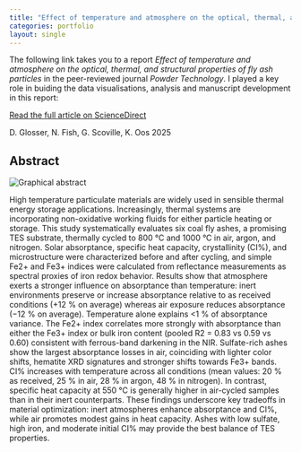 ```yaml
---
title: "Effect of temperature and atmosphere on the optical, thermal, and structural properties of fly ash particles"
categories: portfolio
layout: single
---
```


The following link takes you to a report *Effect of temperature and atmosphere on the optical, thermal, and structural properties of fly ash particles* in the peer-reviewed journal *Powder Technology*. I played a key role in buiding the data visualisations, analysis and manuscript development in this report: 

[Read the full article on ScienceDirect](https://www.sciencedirect.com/science/article/pii/S0032591025010459?dgcid=author)

D. Glosser, N. Fish, G. Scoville, K. Oos 
2025 
## Abstract

<img src="{{ site.baseurl }}/assets/images/graphical_abstract.jpg" alt="Graphical abstract"/>

High temperature particulate materials are widely used in sensible thermal energy storage applications. Increasingly, thermal systems are incorporating non-oxidative working fluids for either particle heating or storage. This study systematically evaluates six coal fly ashes, a promising TES substrate, thermally cycled to 800 °C and 1000 °C in air, argon, and nitrogen. Solar absorptance, specific heat capacity, crystallinity (CI%), and microstructure were characterized before and after cycling, and simple Fe2+ and Fe3+ indices were calculated from reflectance measurements as spectral proxies of iron redox behavior. Results show that atmosphere exerts a stronger influence on absorptance than temperature: inert environments preserve or increase absorptance relative to as received conditions (+12 % on average) whereas air exposure reduces absorptance (−12 % on average). Temperature alone explains <1 % of absorptance variance. The Fe2+ index correlates more strongly with absorptance than either the Fe3+ index or bulk iron content (pooled R2 = 0.83 vs 0.59 vs 0.60) consistent with ferrous-band darkening in the NIR. Sulfate-rich ashes show the largest absorptance losses in air, coinciding with lighter color shifts, hematite XRD signatures and stronger shifts towards Fe3+ bands. CI% increases with temperature across all conditions (mean values: 20 % as received, 25 % in air, 28 % in argon, 48 % in nitrogen). In contrast, specific heat capacity at 550 °C is generally higher in air-cycled samples than in their inert counterparts. These findings underscore key tradeoffs in material optimization: inert atmospheres enhance absorptance and CI%, while air promotes modest gains in heat capacity. Ashes with low sulfate, high iron, and moderate initial CI% may provide the best balance of TES properties.





